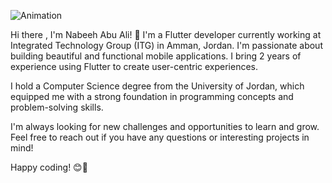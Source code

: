 
 
  ![Animation](https://i.pinimg.com/originals/81/17/8b/81178b47a8598f0c81c4799f2cdd4057.gif)

Hi there , I'm Nabeeh Abu Ali! 👋
I'm a Flutter developer currently working at Integrated Technology Group (ITG) in Amman, Jordan. I'm passionate about building beautiful and functional mobile applications. I bring 2 years of experience using Flutter to create user-centric experiences. 

I hold a Computer Science degree from the University of Jordan, which equipped me with a strong foundation in programming concepts and problem-solving skills.







I'm always looking for new challenges and opportunities to learn and grow. Feel free to reach out if you have any questions or interesting projects in mind!

Happy coding! 😊🚀
